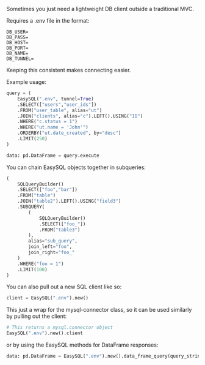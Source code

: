 Sometimes you just need a lightweight DB client outside a traditional MVC.

Requires a .env file in the format:
```
DB_USER=
DB_PASS=
DB_HOST=
DB_PORT=
DB_NAME=
DB_TUNNEL=
```
Keeping this consistent makes connecting easier.

Example usage:

```python
query = (
    EasySQL(".env", tunnel=True)
    .SELECT(["users","user_ids"])
    .FROM("user_table", alias="ut")
    .JOIN("clients", alias="c").LEFT().USING("ID")
    .WHERE("c.status = 1")
    .WHERE("ut.name = 'John'")
    .ORDERBY("ut.date_created", by="desc")
    .LIMIT(250)
)

data: pd.DataFrame = query.execute 
```

You can chain EasySQL objects together in subqueries:

```python
(
    SQLQueryBuilder()
    .SELECT(["foo","bar"])
    .FROM("table")
    .JOIN("table2").LEFT().USING("field3")
    .SUBQUERY(
        (
            SQLQueryBuilder()
            .SELECT(["foo_"])
            .FROM("table3")
        ), 
        alias="sub_query", 
        join_left="foo", 
        join_right="foo_"
    )
    .WHERE("foo = 1")
    .LIMIT(100)
)
```

You can also pull out a new SQL client like so:

```python
client = EasySQL(".env").new()
```

This just a wrap for the mysql-connector class, so it can be used similarly by pulling out the client:

```python
# This returns a mysql.connector object
EasySQL(".env").new().client
```

or by using the EasySQL methods for DataFrame responses:

```python
data: pd.DataFrame = EasySQL(".env").new().data_frame_query(query_string)
```